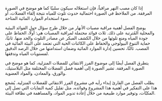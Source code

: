 إذا كان مصب النهر مراقباً، فإن استغلاله سيكون سلبيًا كما هو موضح في الصورة المرفقة.  من الملاحظ في الصورة احتمالية حدوث تلوث للمياه نتيجة إلقاء الفضلات، أو سوء استخدام الموارد المائية المتاحة.

يوضح الفصل أهمية مراقبة مصبات الأنهار من خلال طرح سؤال حول الفوائد البيئية والمحلية المُترتبة على ذلك.  ثلاث فوائد محتملة لمراقبة المصبات هي: أولًا، الحفاظ على جودة المياه ومنع تلوثها من خلال الكشف المبكر عن مصادر التلوث والحد منها. ثانيًا، حماية التنوع البيولوجي والحفاظ على الكائنات الحية التي تعتمد على البيئة المائية في المصب. ثالثًا، تحسين إدارة الموارد المائية وضمان استدامتها من خلال الرصد الدقيق لمستويات المياه وتدفقها.

يتطرق الفصل أيضًا إلى موضوع الفرز الانتقائي للفضلات المنزلية، كما هو موضح في الصورة المرفقة.  تشير الصورة إلى أهمية فصل  الفضلات المختلفة مثل البلاستيك، والورق، والمعادن، والمواد العضوية.

يطلب الفصل من القارئ إبداء رأيه في مشروع الفرز الانتقائي للفضلات المنزلية.  يُشجع هذا على التفكير في أهمية هذا المشروع وفوائده، مثل تقليل كمية النفايات التي تصل إلى المكبّات، وتوفير موارد طبيعية من خلال إعادة تدوير المواد، والمساهمة في نظافة البيئة.